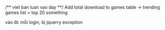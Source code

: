 /** viet ban luan vao day **/
Add total download to games table
-> trending games list = top 20 something

vào đc mỗi login, bị jquerry exception

